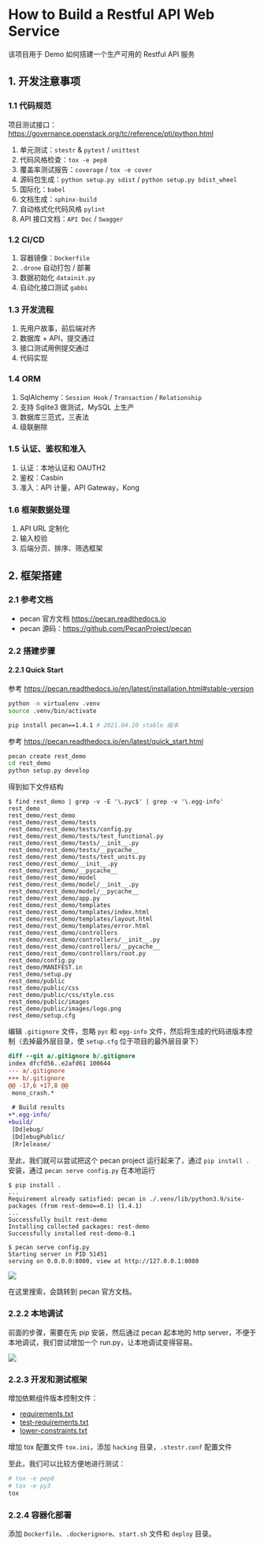 # How to Build a Restful API Web Service

该项目用于 Demo 如何搭建一个生产可用的 Restful API 服务

## 1. 开发注意事项

### 1.1 代码规范

项目测试接口：<https://governance.openstack.org/tc/reference/pti/python.html>

1. 单元测试：`stestr` & `pytest` / `unittest`
2. 代码风格检查：`tox -e pep8`
3. 覆盖率测试报告：`coverage` / `tox -e cover`
4. 源码包生成：`python setup.py sdist` / `python setup.py bdist_wheel`
5. 国际化：`babel`
6. 文档生成：`sphinx-build`
7. 自动格式化代码风格 `pylint`
8. API 接口文档：`API Doc` / `Swagger`

### 1.2 CI/CD

1. 容器镜像：`Dockerfile`
2. `.drone` 自动打包 / 部署
3. 数据初始化 `datainit.py`
4. 自动化接口测试 `gabbi`

### 1.3 开发流程

1. 先用户故事，前后端对齐
2. 数据库 + API，提交通过
3. 接口测试用例提交通过
4. 代码实现

### 1.4 ORM

1. SqlAlchemy：`Session Hook` / `Transaction` / `Relationship`
2. 支持 Sqlite3 做测试，MySQL 上生产
3. 数据库三范式，三表法
4. 级联删除

### 1.5 认证、鉴权和准入

1. 认证：本地认证和 OAUTH2
2. 鉴权：Casbin
3. 准入：API 计量，API Gateway，Kong

### 1.6 框架数据处理

1. API URL 定制化
2. 输入校验
3. 后端分页、排序、筛选框架

## 2. 框架搭建

### 2.1 参考文档

- pecan 官方文档 <https://pecan.readthedocs.io>
- pecan 源码：<https://github.com/PecanProject/pecan>

### 2.2 搭建步骤

#### 2.2.1 Quick Start

参考 <https://pecan.readthedocs.io/en/latest/installation.html#stable-version>

```bash
python -m virtualenv .venv
source .venv/bin/activate

pip install pecan==1.4.1 # 2021.04.20 stable 版本
```

参考 <https://pecan.readthedocs.io/en/latest/quick_start.html>

```bash
pecan create rest_demo
cd rest_demo
python setup.py develop
```

得到如下文件结构

```console
$ find rest_demo | grep -v -E '\.pyc$' | grep -v '\.egg-info'
rest_demo
rest_demo/rest_demo
rest_demo/rest_demo/tests
rest_demo/rest_demo/tests/config.py
rest_demo/rest_demo/tests/test_functional.py
rest_demo/rest_demo/tests/__init__.py
rest_demo/rest_demo/tests/__pycache__
rest_demo/rest_demo/tests/test_units.py
rest_demo/rest_demo/__init__.py
rest_demo/rest_demo/__pycache__
rest_demo/rest_demo/model
rest_demo/rest_demo/model/__init__.py
rest_demo/rest_demo/model/__pycache__
rest_demo/rest_demo/app.py
rest_demo/rest_demo/templates
rest_demo/rest_demo/templates/index.html
rest_demo/rest_demo/templates/layout.html
rest_demo/rest_demo/templates/error.html
rest_demo/rest_demo/controllers
rest_demo/rest_demo/controllers/__init__.py
rest_demo/rest_demo/controllers/__pycache__
rest_demo/rest_demo/controllers/root.py
rest_demo/config.py
rest_demo/MANIFEST.in
rest_demo/setup.py
rest_demo/public
rest_demo/public/css
rest_demo/public/css/style.css
rest_demo/public/images
rest_demo/public/images/logo.png
rest_demo/setup.cfg
```

编辑 `.gitignore` 文件，忽略 `pyc` 和 `egg-info` 文件，然后将生成的代码进版本控制（去掉最外层目录，使 `setup.cfg` 位于项目的最外层目录下）

```diff
diff --git a/.gitignore b/.gitignore
index dfcfd56..e2afd61 100644
--- a/.gitignore
+++ b/.gitignore
@@ -17,6 +17,8 @@
 mono_crash.*
 
 # Build results
+*.egg-info/
+build/
 [Dd]ebug/
 [Dd]ebugPublic/
 [Rr]elease/
```

至此，我们就可以尝试把这个 pecan project 运行起来了，通过 `pip install .` 安装，通过 `pecan serve config.py` 在本地运行

```console
$ pip install .
...
Requirement already satisfied: pecan in ./.venv/lib/python3.9/site-packages (from rest-demo==0.1) (1.4.1)
...
Successfully built rest-demo
Installing collected packages: rest-demo
Successfully installed rest-demo-0.1

$ pecan serve config.py
Starting server in PID 51451
serving on 0.0.0.0:8080, view at http://127.0.0.1:8080
```

![](images/pecan-init-page.png)

在这里搜索，会跳转到 pecan 官方文档。

### 2.2.2 本地调试

前面的步骤，需要在先 pip 安装，然后通过 pecan 起本地的 http server，不便于本地调试，我们尝试增加一个 run.py，让本地调试变得容易。

![](images/local-debug.png)

### 2.2.3 开发和测试框架

增加依赖组件版本控制文件：

- [requirements.txt](/requirements.txt)
- [test-requirements.txt](/test-requirements.txt)
- [lower-constraints.txt](/lower-constraints.txt)

增加 tox 配置文件 `tox.ini`，添加 `hacking` 目录，`.stestr.conf` 配置文件

至此，我们可以比较方便地进行测试：

```bash
# tox -e pep8
# tox -e py3
tox
```

### 2.2.4 容器化部署

添加 `Dockerfile`、`.dockerignore`、`start.sh` 文件和 `deploy` 目录。
